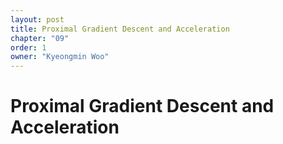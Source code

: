 ```yaml
---
layout: post
title: Proximal Gradient Descent and Acceleration
chapter: "09"
order: 1
owner: "Kyeongmin Woo"
---
```


# Proximal Gradient Descent and Acceleration